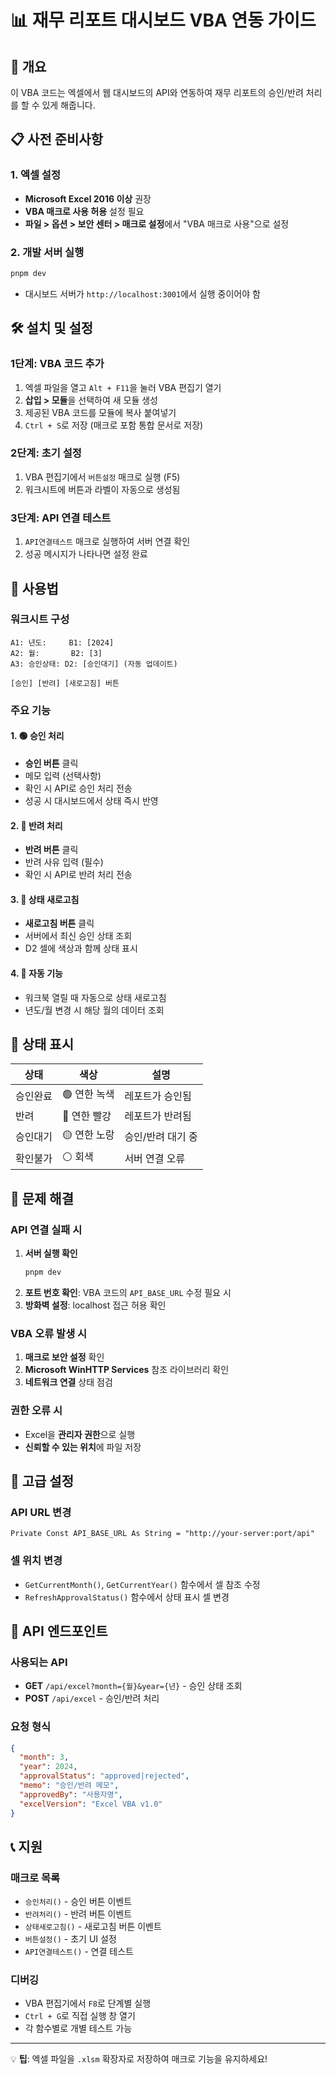 # 📊 재무 리포트 대시보드 VBA 연동 가이드

## 🚀 개요
이 VBA 코드는 엑셀에서 웹 대시보드의 API와 연동하여 재무 리포트의 승인/반려 처리를 할 수 있게 해줍니다.

## 📋 사전 준비사항

### 1. 엑셀 설정
- **Microsoft Excel 2016 이상** 권장
- **VBA 매크로 사용 허용** 설정 필요
- **파일 > 옵션 > 보안 센터 > 매크로 설정**에서 "VBA 매크로 사용"으로 설정

### 2. 개발 서버 실행
```bash
pnpm dev
```
- 대시보드 서버가 `http://localhost:3001`에서 실행 중이어야 함

## 🛠 설치 및 설정

### 1단계: VBA 코드 추가
1. 엑셀 파일을 열고 `Alt + F11`을 눌러 VBA 편집기 열기
2. **삽입 > 모듈**을 선택하여 새 모듈 생성
3. 제공된 VBA 코드를 모듈에 복사 붙여넣기
4. `Ctrl + S`로 저장 (매크로 포함 통합 문서로 저장)

### 2단계: 초기 설정
1. VBA 편집기에서 `버튼설정` 매크로 실행 (F5)
2. 워크시트에 버튼과 라벨이 자동으로 생성됨

### 3단계: API 연결 테스트
1. `API연결테스트` 매크로 실행하여 서버 연결 확인
2. 성공 메시지가 나타나면 설정 완료

## 🎯 사용법

### 워크시트 구성
```
A1: 년도:     B1: [2024]
A2: 월:       B2: [3]
A3: 승인상태: D2: [승인대기] (자동 업데이트)

[승인] [반려] [새로고침] 버튼
```

### 주요 기능

#### 1. 🟢 승인 처리
- **승인 버튼** 클릭
- 메모 입력 (선택사항)
- 확인 시 API로 승인 처리 전송
- 성공 시 대시보드에서 상태 즉시 반영

#### 2. 🔴 반려 처리  
- **반려 버튼** 클릭
- 반려 사유 입력 (필수)
- 확인 시 API로 반려 처리 전송

#### 3. 🔄 상태 새로고침
- **새로고침 버튼** 클릭
- 서버에서 최신 승인 상태 조회
- D2 셀에 색상과 함께 상태 표시

#### 4. 🔧 자동 기능
- 워크북 열릴 때 자동으로 상태 새로고침
- 년도/월 변경 시 해당 월의 데이터 조회

## 📱 상태 표시

| 상태 | 색상 | 설명 |
|------|------|------|
| 승인완료 | 🟢 연한 녹색 | 레포트가 승인됨 |
| 반려 | 🔴 연한 빨강 | 레포트가 반려됨 |
| 승인대기 | 🟡 연한 노랑 | 승인/반려 대기 중 |
| 확인불가 | ⚪ 회색 | 서버 연결 오류 |

## 🐛 문제 해결

### API 연결 실패 시
1. **서버 실행 확인**
   ```bash
   pnpm dev
   ```
2. **포트 번호 확인**: VBA 코드의 `API_BASE_URL` 수정 필요 시
3. **방화벽 설정**: localhost 접근 허용 확인

### VBA 오류 발생 시
1. **매크로 보안 설정** 확인
2. **Microsoft WinHTTP Services** 참조 라이브러리 확인
3. **네트워크 연결** 상태 점검

### 권한 오류 시
- Excel을 **관리자 권한**으로 실행
- **신뢰할 수 있는 위치**에 파일 저장

## 🔧 고급 설정

### API URL 변경
```vba
Private Const API_BASE_URL As String = "http://your-server:port/api"
```

### 셀 위치 변경
- `GetCurrentMonth()`, `GetCurrentYear()` 함수에서 셀 참조 수정
- `RefreshApprovalStatus()` 함수에서 상태 표시 셀 변경

## 🔄 API 엔드포인트

### 사용되는 API
- **GET** `/api/excel?month={월}&year={년}` - 승인 상태 조회
- **POST** `/api/excel` - 승인/반려 처리

### 요청 형식
```json
{
  "month": 3,
  "year": 2024,
  "approvalStatus": "approved|rejected",
  "memo": "승인/반려 메모",
  "approvedBy": "사용자명",
  "excelVersion": "Excel VBA v1.0"
}
```

## 📞 지원

### 매크로 목록
- `승인처리()` - 승인 버튼 이벤트
- `반려처리()` - 반려 버튼 이벤트  
- `상태새로고침()` - 새로고침 버튼 이벤트
- `버튼설정()` - 초기 UI 설정
- `API연결테스트()` - 연결 테스트

### 디버깅
- VBA 편집기에서 `F8`로 단계별 실행
- `Ctrl + G`로 직접 실행 창 열기
- 각 함수별로 개별 테스트 가능

---

💡 **팁**: 엑셀 파일을 `.xlsm` 확장자로 저장하여 매크로 기능을 유지하세요! 